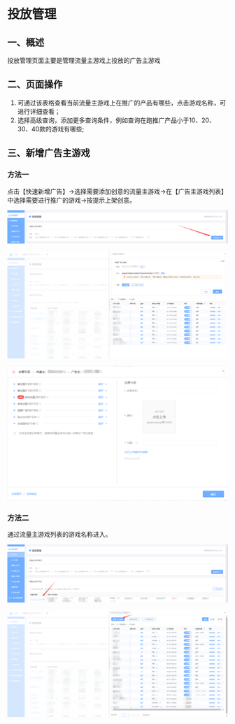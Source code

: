 # 投放管理

## 一、概述

投放管理页面主要是管理流量主游戏上投放的广告主游戏

## 二、页面操作

1. 可通过该表格查看当前流量主游戏上在推广的产品有哪些，点击游戏名称，可进行详细查看；
2. 选择高级查询，添加更多查询条件，例如查询在跑推广产品小于10、20、30、40款的游戏有哪些;

## 三、新增广告主游戏

### 方法一

点击【快速新增广告】-&gt;选择需要添加创意的流量主游戏-&gt;在【广告主游戏列表】中选择需要进行推广的游戏-&gt;按提示上架创意。

![](../../.gitbook/assets/image%20%28332%29.png)

![](../../.gitbook/assets/image%20%28331%29.png)

![](../../.gitbook/assets/image%20%28336%29.png)

### 方法二

通过流量主游戏列表的游戏名称进入。

![](../../.gitbook/assets/image%20%28329%29.png)

![](../../.gitbook/assets/image%20%28335%29.png)



